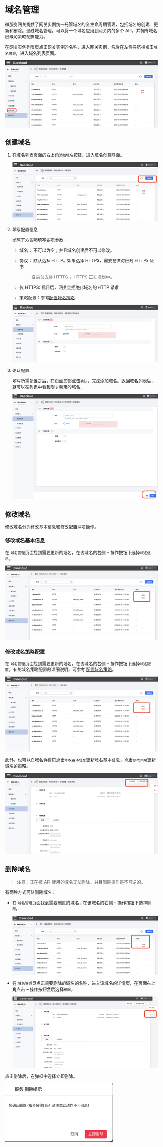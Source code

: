 # 域名管理

微服务网关提供了网关实例统一托管域名的全生命周期管理，包括域名的创建、更新和删除。通过域名管理，可以将一个域名应用到网关内的多个 API，并拥有域名层级的策略配置能力。

在网关实例列表页点击网关实例的名称，进入网关实例，然后在左侧导航栏点击`域名管理`，进入域名列表页面。

![进入网关实例](imgs/domain-list.png)

## 创建域名

1. 在域名列表页面的右上角`添加域名`按钮，进入域名创建界面。

    ![添加域名](imgs/create-domain-1.png)

2. 填写配置信息

    参照下方说明填写各项参数：

   - 域名： 不可以为空；并且域名创建后不可以修改。
   - 协议： 默认选择 HTTP。如果选择 HTTPS，需要提供对应的 HTTPS 证书
      > 目前仅支持 HTTPS ，HTTPS 正在规划中。

   - 仅 HTTPS: 启用后，网关会拒绝此域名的 HTTP 请求
   - 策略配置：参考[配置域名策略](domain-policy.md)

    ![添加域名](imgs/create-domain-2.png)

3. 确认配置

    填写所需配置之后，在页面底部点击`确认`，完成添加域名。返回域名列表后，就可以在列表中看到刚才新建的域名。

    ![域名确认](imgs/create-confirm.png)

## 修改域名

修改域名分为修改基本信息和修改配置两项操作。

### 修改域名基本信息

在 `域名管理`页面找到需要更新的域名，在该域名的右侧 **`ⵈ`** 操作按钮下选择`域名信息`。

![在列表页更新基础信息](imgs/update-domain.png)

### 修改域名策略配置

在 `域名管理`页面找到需要更新的域名，在该域名的右侧 **`ⵈ`** 操作按钮下选择`域名配置`。有关域名策略配置的详细说明，可参考 [配置域名策略](api-policy.md)。

![在列表页更新策略配置](imgs/update-domain.png)

此外，也可以在域名详情页点击`修改基本信息`更新域名基本信息，点击`修改策略`更新域名的策略。

![在详情页更新](imgs/update-domain-details.png)

## 删除域名

> 注意：正在被 API 使用的域名无法删除，并且删除操作是不可逆的。

有两种方式可以删除域名：

- 在 `域名管理`页面找到需要删除的域名，在该域名的右侧 **`ⵈ`** 操作按钮下选择`删除`。

  ![在列表页删除](imgs/delete-list.png)

- 在 `域名管理`页点击需要删除的域名的名称，进入该域名的详情页，在页面右上角点击 **`ⵈ`** 操作按钮然后选择`删除`，

  ![在详情页删除](imgs/delete-details.png)

点击删除后，在弹框中选择立即删除。

![删除确认](imgs/delete-confirm.png)
